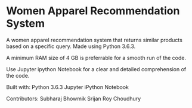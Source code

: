 # Women Apparel Recommendation System
A women apparel recommendation system that returns similar products based on a specific query. Made using Python 3.6.3.

A minimum RAM size of 4 GB is preferrable for a smooth run of the code.

Use Jupyter ipython Notebook for a clear and detailed comprehension of the code.


Built with:
Python 3.6.3
Jupyter iPython Notebook

Contributors:
Subharaj Bhowmik
Srijan Roy Choudhury
